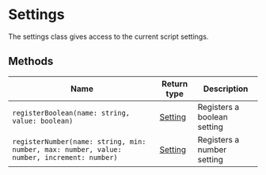 # Settings

The settings class gives access to the current script settings.

## Methods

| Name                                                                                       | Return type                    | Description                 |
|--------------------------------------------------------------------------------------------|--------------------------------|-----------------------------|
| `registerBoolean(name: string, value: boolean)`                                            | [Setting](../types/setting.md) | Registers a boolean setting |
| `registerNumber(name: string, min: number, max: number, value: number, increment: number)` | [Setting](../types/setting.md) | Registers a number setting  |